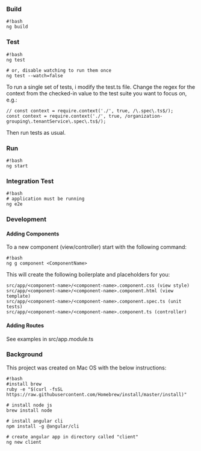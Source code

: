 ### Build

```
#!bash
ng build
```

### Test

```
#!bash
ng test

# or, disable watching to run them once
ng test --watch=false
```

To run a single set of tests, i modify the test.ts file. Change the regex for the context
from the checked-in value to the test suite you want to focus on, e.g.:

```
// const context = require.context('./', true, /\.spec\.ts$/);
const context = require.context('./', true, /organization-grouping\.tenantService\.spec\.ts$/);
```

Then run tests as usual.

### Run

```
#!bash
ng start
```

### Integration Test

```
#!bash
# application must be running
ng e2e
```

### Development

#### Adding Components

To a new component (view/controller) start with the following command:

```
#!bash
ng g component <ComponentName>
```

This will create the following boilerplate and placeholders for you:

```
src/app/<component-name>/<component-name>.component.css (view style)
src/app/<component-name>/<component-name>.component.html (view template)
src/app/<component-name>/<component-name>.component.spec.ts (unit tests)
src/app/<component-name>/<component-name>.component.ts (controller)
```

#### Adding Routes

See examples in src/app.module.ts

### Background

This project was created on Mac OS with the below instructions:

```
#!bash
#install brew
ruby -e "$(curl -fsSL https://raw.githubusercontent.com/Homebrew/install/master/install)"

# install node js
brew install node

# install angular cli
npm install -g @angular/cli

# create angular app in directory called "client"
ng new client
```
